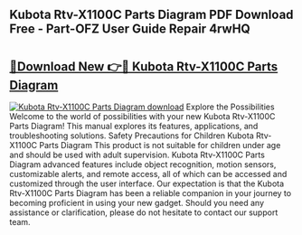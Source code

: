 ## Kubota Rtv-X1100C Parts Diagram PDF Download Free - Part-OFZ User Guide Repair 4rwHQ

# <h2><a href="http://dft478h.blite.top/?on=Kubota+Rtv-X1100C+Parts+Diagram">🔗Download New 👉🔴 Kubota Rtv-X1100C Parts Diagram</a></h2>

[![Kubota Rtv-X1100C Parts Diagram download](https://i.imgur.com/lujVjoI.png)](http://dft478h.blite.top/?on=Kubota+Rtv-X1100C+Parts+Diagram)
Explore the Possibilities Welcome to the world of possibilities with your new Kubota Rtv-X1100C Parts Diagram! This manual explores its features, applications, and troubleshooting solutions. Safety Precautions for Children Kubota Rtv-X1100C Parts Diagram This product is not suitable for children under age and should be used with adult supervision. Kubota Rtv-X1100C Parts Diagram advanced features include object recognition, motion sensors, customizable alerts, and remote access, all of which can be accessed and customized through the user interface. Our expectation is that the Kubota Rtv-X1100C Parts Diagram has been a reliable companion in your journey to becoming proficient in using your new gadget. Should you need any assistance or clarification, please do not hesitate to contact our support team.
